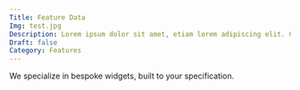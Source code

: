 ```yaml
---
Title: Feature Data
Img: test.jpg
Description: Lorem ipsum dolor sit amet, etiam lorem adipiscing elit. Cras turpis ante, nullam sit amet turpis non, sollicitudin posuere urna. Mauris id tellus arcu. Nunc vehicula id nulla dignissim dapibus. Nullam ultrices, neque et faucibus viverra, ex nulla cursus.
Draft: false
Category: Features
---
```


We specialize in bespoke widgets, built to your specification.
